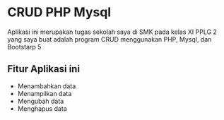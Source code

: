 # CRUD PHP Mysql
Aplikasi ini merupakan tugas sekolah saya di SMK pada kelas XI PPLG 2
yang saya buat adalah program CRUD menggunakan PHP, Mysql, dan Bootstarp 5

## Fitur Aplikasi ini
- Menambahkan data
- Menampilkan data
- Mengubah data
- Menghapus data
